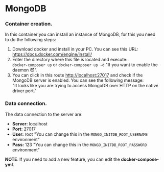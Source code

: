 # MongoDB

### Container creation.
In this container you can install an instance of MongoDB, for this you need to do the following steps:

1. Download docker and install in your PC. You can see this URL:<br>
   <https://docs.docker.com/engine/install/>
2. Enter the directory where this file is located and execute:<br>
   `docker-composer up` or `docker-composer up -d` "If you want to enable the daemon 😈".
3. You can click in this route <http://localhost:27017> and check if the MongoDB server is enabled.
   You can see the following message:<br>
   "It looks like you are trying to access MongoDB over HTTP on the native driver port."

### Data connection.
The data connection to the server are:

* __Server:__ localhost
* __Port:__ 27017
* __User:__ root "You can change this in the `MONGO_INITDB_ROOT_USERNAME` environment"
* __Pass:__ 123 "You can change this in the `MONGO_INITDB_ROOT_PASSWORD` environment"

 
__NOTE__. If you need to add a new feature, you can edit the __docker-compose-yml__.